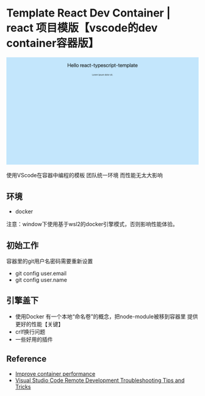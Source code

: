 # Template React Dev Container | react 项目模版【vscode的dev container容器版】

![Template](./doc/Template.png)

使用VScode在容器中编程的模板 团队统一环境 而性能无太大影响

## 环境

- docker

注意：window下使用基于wsl2的docker引擎模式，否则影响性能体验。

## 初始工作

容器里的git用户名密码需要重新设置

- git config user.email
- git config user.name

## 引擎盖下

- 使用Docker 有一个本地“命名卷”的概念，把node-module被移到容器里 提供更好的性能【关键】
- crlf换行问题
- 一些好用的插件

## Reference

- [Improve container performance](https://code.visualstudio.com/remote/advancedcontainers/improve-performance#_use-a-targeted-named-volume)
- [Visual Studio Code Remote Development Troubleshooting Tips and Tricks](https://code.visualstudio.com/docs/remote/troubleshooting#_resolving-git-line-ending-issues-in-wsl-resulting-in-many-modified-files)

